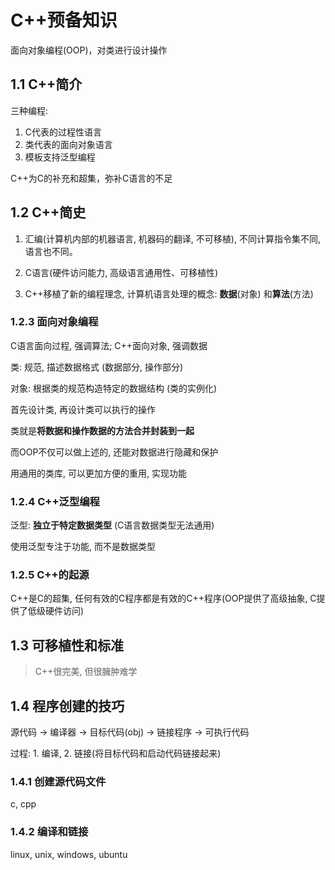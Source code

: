 # C++预备知识

面向对象编程(OOP)，对类进行设计操作

## 1.1 C++简介

三种编程:

1. C代表的过程性语言
2. 类代表的面向对象语言
3. 模板支持泛型编程

C++为C的补充和超集，弥补C语言的不足

## 1.2 C++简史

1. 汇编(计算机内部的机器语言, 机器码的翻译, 不可移植), 不同计算指令集不同, 语言也不同。

2. C语言(硬件访问能力, 高级语言通用性、可移植性)

3. C++移植了新的编程理念, 计算机语言处理的概念: **数据**(对象) 和**算法**(方法)

### 1.2.3 面向对象编程

C语言面向过程, 强调算法; C++面向对象, 强调数据

类: 规范, 描述数据格式 (数据部分, 操作部分)

对象: 根据类的规范构造特定的数据结构 (类的实例化)

首先设计类, 再设计类可以执行的操作

类就是**将数据和操作数据的方法合并封装到一起**

而OOP不仅可以做上述的, 还能对数据进行隐藏和保护

用通用的类库, 可以更加方便的重用, 实现功能

### 1.2.4 C++泛型编程

泛型: **独立于特定数据类型** (C语言数据类型无法通用)

使用泛型专注于功能, 而不是数据类型

### 1.2.5 C++的起源

C++是C的超集, 任何有效的C程序都是有效的C++程序(OOP提供了高级抽象, C提供了低级硬件访问)

## 1.3 可移植性和标准

> C++很完美, 但很臃肿难学

## 1.4 程序创建的技巧

源代码 -> 编译器 -> 目标代码(obj) -> 链接程序 -> 可执行代码

过程: 1. 编译, 2. 链接(将目标代码和启动代码链接起来)

### 1.4.1 创建源代码文件

c, cpp

### 1.4.2 编译和链接

linux, unix, windows, ubuntu
